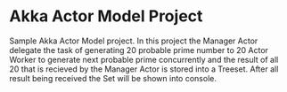# Akka Actor Model Project
Sample Akka Actor Model project. 
In this project the Manager Actor delegate the task of generating 20 probable prime number to 20 Actor Worker to generate next probable prime concurrently and the result of all 20 that is recieved by the Manager Actor is stored into a Treeset. After all result being received the Set will be shown into console.

